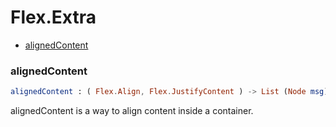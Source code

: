 # Flex.Extra

- [alignedContent](#alignedcontent)

### **alignedContent**
```elm
alignedContent : ( Flex.Align, Flex.JustifyContent ) -> List (Node msg) -> Node msg

```

alignedContent is a way to align content inside a container.

